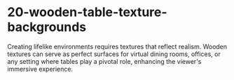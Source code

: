 # 20-wooden-table-texture-backgrounds
Creating lifelike environments requires textures that reflect realism. Wooden textures can serve as perfect surfaces for virtual dining rooms, offices, or any setting where tables play a pivotal role, enhancing the viewer's immersive experience.
